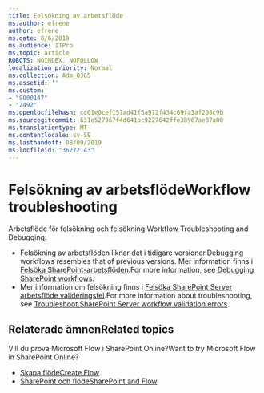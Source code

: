 ```yaml
---
title: Felsökning av arbetsflöde
ms.author: efrene
author: efrene
ms.date: 8/6/2019
ms.audience: ITPro
ms.topic: article
ROBOTS: NOINDEX, NOFOLLOW
localization_priority: Normal
ms.collection: Adm_O365
ms.assetid: ''
ms.custom:
- "9000147"
- "2492"
ms.openlocfilehash: cc01e0cef157ad41f5a972f434c69fa3af208c9b
ms.sourcegitcommit: 631e527967f4d641bc9227642ffe38967ae87a00
ms.translationtype: MT
ms.contentlocale: sv-SE
ms.lasthandoff: 08/09/2019
ms.locfileid: "36272143"
---
```

# <a name="workflow-troubleshooting"></a><span data-ttu-id="8ee9a-102">Felsökning av arbetsflöde</span><span class="sxs-lookup"><span data-stu-id="8ee9a-102">Workflow troubleshooting</span></span>

<span data-ttu-id="8ee9a-103">Arbetsflöde för felsökning och felsökning:</span><span class="sxs-lookup"><span data-stu-id="8ee9a-103">Workflow Troubleshooting and Debugging:</span></span>
- <span data-ttu-id="8ee9a-104">Felsökning av arbetsflöden liknar det i tidigare versioner.</span><span class="sxs-lookup"><span data-stu-id="8ee9a-104">Debugging workflows resembles that of previous versions.</span></span>  <span data-ttu-id="8ee9a-105">Mer information finns i [Felsöka SharePoint-arbetsflöden](https://docs.microsoft.com/sharepoint/dev/general-development/debugging-sharepoint-server-workflows).</span><span class="sxs-lookup"><span data-stu-id="8ee9a-105">For more information, see [Debugging SharePoint workflows](https://docs.microsoft.com/sharepoint/dev/general-development/debugging-sharepoint-server-workflows).</span></span>
- <span data-ttu-id="8ee9a-106">Mer information om felsökning finns i [Felsöka SharePoint Server arbetsflöde valideringsfel](https://docs.microsoft.com/sharepoint/dev/general-development/troubleshooting-sharepoint-server-workflow-validation-errors-in-visio).</span><span class="sxs-lookup"><span data-stu-id="8ee9a-106">For more information about troubleshooting, see [Troubleshoot SharePoint Server workflow validation errors](https://docs.microsoft.com/sharepoint/dev/general-development/troubleshooting-sharepoint-server-workflow-validation-errors-in-visio).</span></span>
 

## <a name="related-topics"></a><span data-ttu-id="8ee9a-107">Relaterade ämnen</span><span class="sxs-lookup"><span data-stu-id="8ee9a-107">Related topics</span></span>
<span data-ttu-id="8ee9a-108">Vill du prova Microsoft Flow i SharePoint Online?</span><span class="sxs-lookup"><span data-stu-id="8ee9a-108">Want to try Microsoft Flow in SharePoint Online?</span></span>
- [<span data-ttu-id="8ee9a-109">Skapa flöde</span><span class="sxs-lookup"><span data-stu-id="8ee9a-109">Create Flow</span></span>](https://support.office.com/article/Create-a-flow-for-a-list-or-library-in-SharePoint-Online-or-OneDrive-for-Business-a9c3e03b-0654-46af-a254-20252e580d01) 
- [<span data-ttu-id="8ee9a-110">SharePoint och flöde</span><span class="sxs-lookup"><span data-stu-id="8ee9a-110">SharePoint and Flow</span></span>](https://flow.microsoft.com/blog/sharepoint-and-flow/) 



